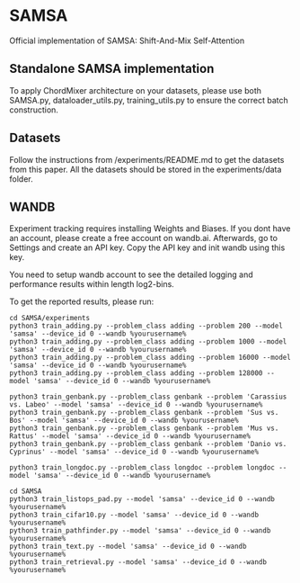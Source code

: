 # SAMSA
Official implementation of SAMSA: Shift-And-Mix Self-Attention

## Standalone SAMSA implementation

To apply ChordMixer architecture on your datasets, please use both SAMSA.py, dataloader_utils.py, training_utils.py to ensure the correct batch construction.

## Datasets

Follow the instructions from /experiments/README.md to get the datasets from this paper.
All the datasets should be stored in the experiments/data folder. 

## WANDB
Experiment tracking requires installing Weights and Biases. If you dont have an account, please create a free account on wandb.ai. Afterwards, go to Settings and create an API key. Copy the API key and init wandb using this key.

You need to setup wandb account to see the detailed logging and performance results within length log2-bins. 


To get the reported results, please run:

```
cd SAMSA/experiments
python3 train_adding.py --problem_class adding --problem 200 --model 'samsa' --device_id 0 --wandb %yourusername%
python3 train_adding.py --problem_class adding --problem 1000 --model 'samsa' --device_id 0 --wandb %yourusername%
python3 train_adding.py --problem_class adding --problem 16000 --model 'samsa' --device_id 0 --wandb %yourusername%
python3 train_adding.py --problem_class adding --problem 128000 --model 'samsa' --device_id 0 --wandb %yourusername%

python3 train_genbank.py --problem_class genbank --problem 'Carassius vs. Labeo' --model 'samsa' --device_id 0 --wandb %yourusername%
python3 train_genbank.py --problem_class genbank --problem 'Sus vs. Bos' --model 'samsa' --device_id 0 --wandb %yourusername%
python3 train_genbank.py --problem_class genbank --problem 'Mus vs. Rattus' --model 'samsa' --device_id 0 --wandb %yourusername%
python3 train_genbank.py --problem_class genbank --problem 'Danio vs. Cyprinus' --model 'samsa' --device_id 0 --wandb %yourusername%

python3 train_longdoc.py --problem_class longdoc --problem longdoc --model 'samsa' --device_id 0 --wandb %yourusername%

cd SAMSA
python3 train_listops_pad.py --model 'samsa' --device_id 0 --wandb %yourusername%
python3 train_cifar10.py --model 'samsa' --device_id 0 --wandb %yourusername%
python3 train_pathfinder.py --model 'samsa' --device_id 0 --wandb %yourusername%
python3 train_text.py --model 'samsa' --device_id 0 --wandb %yourusername%
python3 train_retrieval.py --model 'samsa' --device_id 0 --wandb %yourusername%

```
